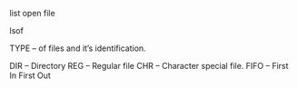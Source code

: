 list open file 

lsof 

TYPE – of files and it’s identification.

DIR – Directory
REG – Regular file
CHR – Character special file.
FIFO – First In First Out
